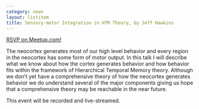 ```yaml
---
category: news
layout: listitem
title: Sensory-motor Integration in HTM Theory, by Jeff Hawkins
---
```


[RSVP on Meetup.com!](http://www.meetup.com/numenta/events/168671932/)

The neocortex generates most of our high level behavior and every region in the neocortex has some form of motor output.  In this talk I will describe what we know about how the cortex generates behavior and how behavior fits within the framework of Hierarchical Temporal Memory theory.  Although we don’t yet have a comprehensive theory of how the neocortex generates behavior we do understand several of the major components giving us hope that a comprehensive theory may be reachable in the near future.

This event will be recorded and live-streamed.
